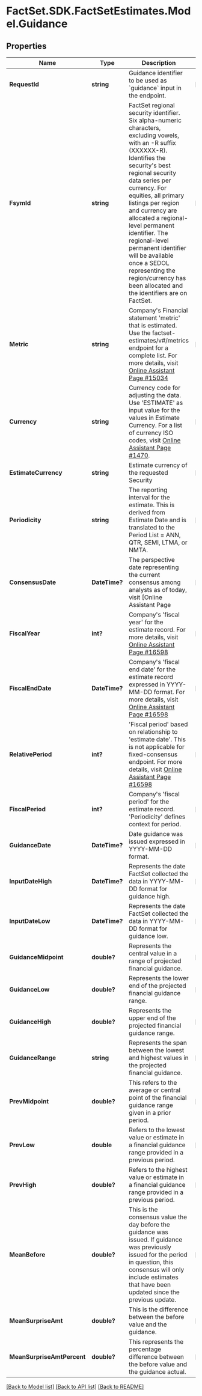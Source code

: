 # FactSet.SDK.FactSetEstimates.Model.Guidance

## Properties

Name | Type | Description | Notes
------------ | ------------- | ------------- | -------------
**RequestId** | **string** | Guidance identifier to be used as &#x60;guidance&#x60; input in the endpoint. | [optional] 
**FsymId** | **string** | FactSet regional security identifier. Six alpha-numeric characters, excluding vowels, with an -R suffix (XXXXXX-R). Identifies the security&#39;s best regional security data series per currency. For equities, all primary listings per region and currency are allocated a regional-level permanent identifier. The regional-level permanent identifier will be available once a SEDOL representing the region/currency has been allocated and the identifiers are on FactSet. | [optional] 
**Metric** | **string** | Company&#39;s Financial statement &#39;metric&#39; that is estimated. Use the factset-estimates/v#/metrics endpoint for a complete list. For more details, visit [Online Assistant Page #15034](https://oa.apps.factset.com/pages/15034) | [optional] 
**Currency** | **string** | Currency code for adjusting the data. Use &#39;ESTIMATE&#39; as input value for the values in Estimate Currency. For a list of currency ISO codes, visit [Online Assistant Page #1470](https://oa.apps.factset.com/pages/1470). | [optional] 
**EstimateCurrency** | **string** | Estimate currency of the requested Security | [optional] 
**Periodicity** | **string** | The reporting interval for the estimate. This is derived from Estimate Date and is translated to the Period List &#x3D; ANN, QTR, SEMI, LTMA, or NMTA. | [optional] 
**ConsensusDate** | **DateTime?** | The perspective date representing the current consensus among analysts as of today, visit [Online Assistant Page | [optional] 
**FiscalYear** | **int?** | Company&#39;s &#39;fiscal year&#39; for the estimate record. For more details, visit [Online Assistant Page #16598](https://oa.apps.factset.com/pages/16598) | [optional] 
**FiscalEndDate** | **DateTime?** | Company&#39;s &#39;fiscal end date&#39; for the estimate record expressed in YYYY-MM-DD format. For more details, visit [Online Assistant Page #16598](https://oa.apps.factset.com/pages/16598) | [optional] 
**RelativePeriod** | **int?** | &#39;Fiscal period&#39; based on relationship to &#39;estimate date&#39;. This is not applicable for fixed-consensus endpoint. For more details, visit [Online Assistant Page #16598](https://oa.apps.factset.com/pages/16598) | [optional] 
**FiscalPeriod** | **int?** | Company&#39;s &#39;fiscal period&#39; for the estimate record.  &#39;Periodicity&#39; defines context for period. | [optional] 
**GuidanceDate** | **DateTime?** | Date guidance was issued expressed in YYYY-MM-DD format. | [optional] 
**InputDateHigh** | **DateTime?** | Represents the date FactSet collected the data in YYYY-MM-DD format for guidance high. | [optional] 
**InputDateLow** | **DateTime?** | Represents the date FactSet collected the data in YYYY-MM-DD format for guidance low. | [optional] 
**GuidanceMidpoint** | **double?** |  Represents the central value in a range of projected financial guidance. | [optional] 
**GuidanceLow** | **double?** | Represents the lower end of the projected financial guidance range. | [optional] 
**GuidanceHigh** | **double?** | Represents the upper end of the projected financial guidance range. | [optional] 
**GuidanceRange** | **string** | Represents the span between the lowest and highest values in the projected financial guidance. | [optional] 
**PrevMidpoint** | **double?** | This refers to the average or central point of the financial guidance range given in a prior period. | [optional] 
**PrevLow** | **double** | Refers to the lowest value or estimate in a financial guidance range provided in a previous period. | [optional] 
**PrevHigh** | **double?** | Refers to the highest value or estimate in a financial guidance range provided in a previous period. | [optional] 
**MeanBefore** | **double?** | This is the consensus value the day before the guidance was issued. If guidance was previously issued for the period in question, this consensus will only include estimates that have been updated since the previous update. | [optional] 
**MeanSurpriseAmt** | **double?** |  This is the difference between the before value and the guidance. | [optional] 
**MeanSurpriseAmtPercent** | **double?** | This represents the percentage difference between the before value and the guidance actual. | [optional] 

[[Back to Model list]](../README.md#documentation-for-models) [[Back to API list]](../README.md#documentation-for-api-endpoints) [[Back to README]](../README.md)


